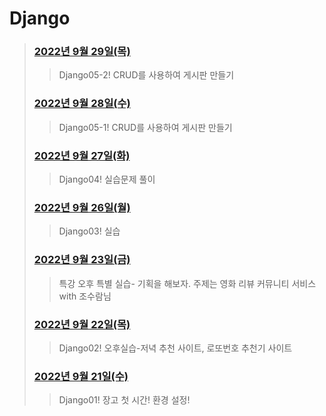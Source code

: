 # Django



> 
> ### [2022년 9월 29일(목)](./220928/README.md)
>
> > Django05-2!  CRUD를 사용하여 게시판 만들기
> ### [2022년 9월 28일(수)](./220928/README.md)
>
> > Django05-1!  CRUD를 사용하여 게시판 만들기
> ### [2022년 9월 27일(화)](./220927/README.md)
>
> > Django04!  실습문제 풀이
> ### [2022년 9월 26일(월)](./220926/README.md)
>
> > Django03!  실습
> ### [2022년 9월 23일(금)](./220923/practice.md)
>
> > 특강 오후 특별 실습- 기획을 해보자. 주제는 영화 리뷰 커뮤니티 서비스 with 조수람님
> ### [2022년 9월 22일(목)](./220922/practice.md)
>
> > Django02! 오후실습-저녁 추천 사이트, 로또번호 추천기 사이트
> ### [2022년 9월 21일(수)](./220921/README.md)
>
> > Django01! 장고 첫 시간! 환경 설정!
